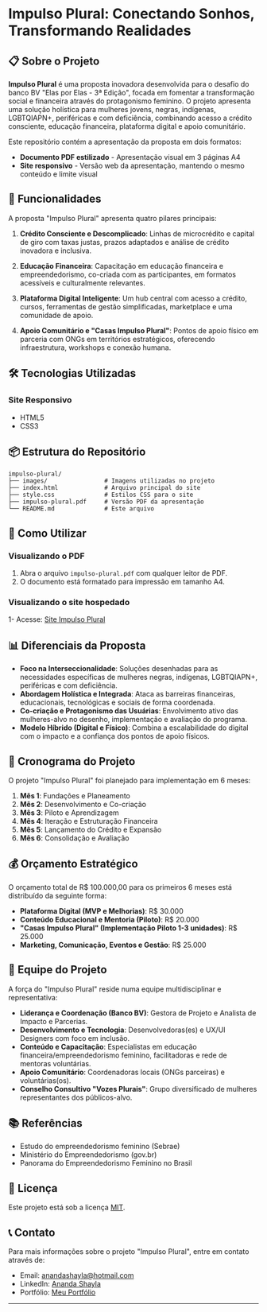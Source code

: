 # Impulso Plural: Conectando Sonhos, Transformando Realidades

## 📋 Sobre o Projeto

**Impulso Plural** é uma proposta inovadora desenvolvida para o desafio do banco BV "Elas por Elas - 3ª Edição", focada em fomentar a transformação social e financeira através do protagonismo feminino. O projeto apresenta uma solução holística para mulheres jovens, negras, indígenas, LGBTQIAPN+, periféricas e com deficiência, combinando acesso a crédito consciente, educação financeira, plataforma digital e apoio comunitário.

Este repositório contém a apresentação da proposta em dois formatos:
- **Documento PDF estilizado** - Apresentação visual em 3 páginas A4
- **Site responsivo** - Versão web da apresentação, mantendo o mesmo conteúdo e limite visual

## 🚀 Funcionalidades

A proposta "Impulso Plural" apresenta quatro pilares principais:

1. **Crédito Consciente e Descomplicado**: Linhas de microcrédito e capital de giro com taxas justas, prazos adaptados e análise de crédito inovadora e inclusiva.

2. **Educação Financeira**: Capacitação em educação financeira e empreendedorismo, co-criada com as participantes, em formatos acessíveis e culturalmente relevantes.

3. **Plataforma Digital Inteligente**: Um hub central com acesso a crédito, cursos, ferramentas de gestão simplificadas, marketplace e uma comunidade de apoio.

4. **Apoio Comunitário e "Casas Impulso Plural"**: Pontos de apoio físico em parceria com ONGs em territórios estratégicos, oferecendo infraestrutura, workshops e conexão humana.

## 🛠️ Tecnologias Utilizadas

### Site Responsivo
- HTML5
- CSS3

## 📦 Estrutura do Repositório

```
impulso-plural/
├── images/                # Imagens utilizadas no projeto
├── index.html             # Arquivo principal do site
├── style.css              # Estilos CSS para o site
├── impulso-plural.pdf     # Versão PDF da apresentação
└── README.md              # Este arquivo
```

## 🔧 Como Utilizar

### Visualizando o PDF
1. Abra o arquivo `impulso-plural.pdf` com qualquer leitor de PDF.
2. O documento está formatado para impressão em tamanho A4.

### Visualizando o site hospedado
1- Acesse: [Site Impulso Plural](https://shaylakumari.github.io/Impulso-Plural/)

## 📊 Diferenciais da Proposta

- **Foco na Interseccionalidade**: Soluções desenhadas para as necessidades específicas de mulheres negras, indígenas, LGBTQIAPN+, periféricas e com deficiência.
- **Abordagem Holística e Integrada**: Ataca as barreiras financeiras, educacionais, tecnológicas e sociais de forma coordenada.
- **Co-criação e Protagonismo das Usuárias**: Envolvimento ativo das mulheres-alvo no desenho, implementação e avaliação do programa.
- **Modelo Híbrido (Digital e Físico)**: Combina a escalabilidade do digital com o impacto e a confiança dos pontos de apoio físicos.

## 📅 Cronograma do Projeto

O projeto "Impulso Plural" foi planejado para implementação em 6 meses:

1. **Mês 1**: Fundações e Planeamento
2. **Mês 2**: Desenvolvimento e Co-criação
3. **Mês 3**: Piloto e Aprendizagem
4. **Mês 4**: Iteração e Estruturação Financeira
5. **Mês 5**: Lançamento do Crédito e Expansão
6. **Mês 6**: Consolidação e Avaliação

## 💰 Orçamento Estratégico

O orçamento total de R$ 100.000,00 para os primeiros 6 meses está distribuído da seguinte forma:

- **Plataforma Digital (MVP e Melhorias)**: R$ 30.000
- **Conteúdo Educacional e Mentoria (Piloto)**: R$ 20.000
- **"Casas Impulso Plural" (Implementação Piloto 1-3 unidades)**: R$ 25.000
- **Marketing, Comunicação, Eventos e Gestão**: R$ 25.000

## 👥 Equipe do Projeto

A força do "Impulso Plural" reside numa equipe multidisciplinar e representativa:

- **Liderança e Coordenação (Banco BV)**: Gestora de Projeto e Analista de Impacto e Parcerias.
- **Desenvolvimento e Tecnologia**: Desenvolvedoras(es) e UX/UI Designers com foco em inclusão.
- **Conteúdo e Capacitação**: Especialistas em educação financeira/empreendedorismo feminino, facilitadoras e rede de mentoras voluntárias.
- **Apoio Comunitário**: Coordenadoras locais (ONGs parceiras) e voluntárias(os).
- **Conselho Consultivo "Vozes Plurais"**: Grupo diversificado de mulheres representantes dos públicos-alvo.

## 📚 Referências

- Estudo do empreendedorismo feminino (Sebrae)
- Ministério do Empreendedorismo (gov.br)
- Panorama do Empreendedorismo Feminino no Brasil

## 📄 Licença

Este projeto está sob a licença [MIT](https://opensource.org/licenses/MIT).

## 📞 Contato

Para mais informações sobre o projeto "Impulso Plural", entre em contato através de:

- Email: [anandashayla@hotmail.com](mailto:anandashayla@hotmail.com)
- LinkedIn: [Ananda Shayla](https://www.linkedin.com/in/ananda-shayla-kumari/)
- Portfólio: [Meu Portfólio](https://shaylakumari.github.io/Portfolio/#home)

---
